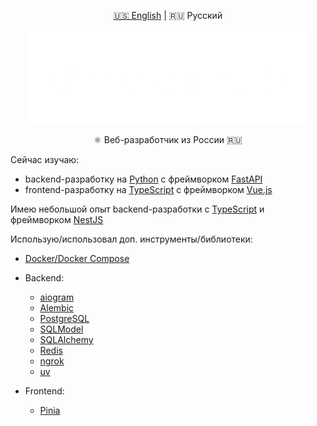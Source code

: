 <div align="center">

<a href="./README.md">🇺🇸 English</a> | 🇷🇺 Русский

<img alt="amozebus" src="./.assets/title.png" width="450" height="150">

⚛️ Веб-разработчик из России 🇷🇺

</div>


Сейчас изучаю:

- backend-разработку на [Python](https://python.org) с фреймворком [FastAPI](https://fastapi.tiangolo.com)
- frontend-разработку на [TypeScript](https://www.typescriptlang.org) с фреймворком [Vue.js](https://vuejs.org/)

Имею небольшой опыт backend-разработки с [TypeScript](https://www.typescriptlang.org) и фреймворком [NestJS](https://nestjs.com)

Использую/использовал доп. инструменты/библиотеки:

- [Docker/Docker Compose](https://docker.com)

- Backend:
    - [aiogram](https://aiogram.dev)
    - [Alembic](https://alembic.sqlalchemy.org/en/latest)
    - [PostgreSQL](https://postgresql.org)
    - [SQLModel](https://sqlmodel.tiangolo.com)
    - [SQLAlchemy](https://sqlalchemy.org)
    - [Redis](https://redis.io)
    - [ngrok](https://ngrok.com)
    - [uv](https://astral.sh/uv)

- Frontend:
    - [Pinia](https://pinia.vuejs.org)
